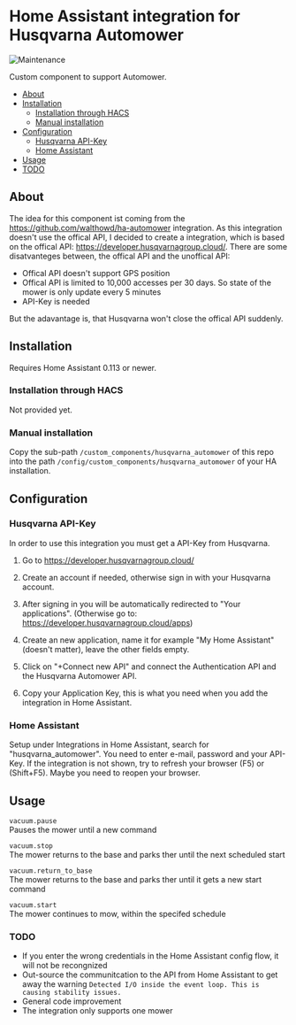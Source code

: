 # Home Assistant integration for Husqvarna Automower

![Maintenance](https://img.shields.io/maintenance/yes/2020.svg)


Custom component to support Automower.


- [About](#about)
- [Installation](#installation)
  - [Installation through HACS](#installation-through-hacs)
  - [Manual installation](#manual-installation)
- [Configuration](#configuration)
  - [Husqvarna API-Key](#husqvarna-api-key)
  - [Home Assistant](#home-assistant)
- [Usage](#usage)
- [TODO](#todo)

## About

The idea for this component ist coming from the https://github.com/walthowd/ha-automower integration. As this integration doesn't use the offical API, I decided to create a
integration, which is based on the offical API: https://developer.husqvarnagroup.cloud/. There are some disatvanteges between, the offical API and the unoffical API:

- Offical API doesn't support GPS position
- Offical API is limited to 10,000 accesses per 30 days. So state of the mower is only update every 5 minutes
- API-Key is needed

But the adavantage is, that Husqvarna won't close the offical API suddenly.


## Installation

Requires Home Assistant 0.113 or newer.

### Installation through HACS

Not provided yet.

### Manual installation

Copy the sub-path `/custom_components/husqvarna_automower` of this repo into the path `/config/custom_components/husqvarna_automower` of your HA installation. 

## Configuration


### Husqvarna API-Key

In order to use this integration you must get a API-Key from Husqvarna.

1. Go to https://developer.husqvarnagroup.cloud/

2. Create an account if needed, otherwise sign in with your Husqvarna account.

3. After signing in you will be automatically redirected to "Your
   applications". (Otherwise go to: https://developer.husqvarnagroup.cloud/apps)

4. Create an new application, name it for example "My Home Assistant"
   (doesn't matter), leave the other fields empty.

5. Click on "+Connect new API" and connect the Authentication API and
   the Husqvarna Automower API.

6. Copy your Application Key, this is what you need when you add the integration in Home Assistant.

### Home Assistant

Setup under Integrations in Home Assistant, search for "husqvarna_automower". You need to enter e-mail, password and your API-Key.
If the integration is not shown, try to refresh your browser (F5) or (Shift+F5). Maybe you need to reopen your browser.

## Usage

`vacuum.pause`  
Pauses the mower until a new command

`vacuum.stop`  
The mower returns to the base and parks ther until the next scheduled start

`vacuum.return_to_base`  
The mower returns to the base and parks ther until it gets a new start command

`vacuum.start`  
The mower continues to mow, within the specifed schedule


### TODO

- If you enter the wrong credentials in the Home Assistant config flow, it will not be recongnized
- Out-source the communitcation to the API from Home Assistant to get away the warning `Detected I/O inside the event loop. This is causing stability issues.`
- General code improvement
- The integration only supports one mower
